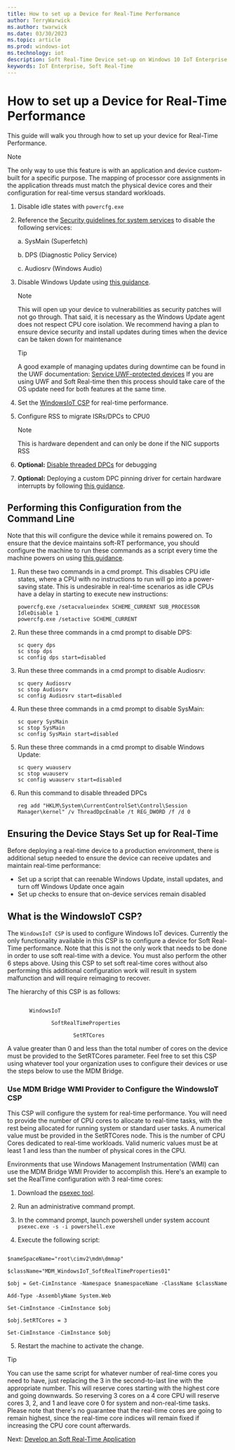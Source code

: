 ```yaml
---
title: How to set up a Device for Real-Time Performance
author: TerryWarwick
ms.author: twarwick
ms.date: 03/30/2023
ms.topic: article
ms.prod: windows-iot
ms.technology: iot
description: Soft Real-Time Device set-up on Windows 10 IoT Enterprise
keywords: IoT Enterprise, Soft Real-Time
---
```


# How to set up a Device for Real-Time Performance

This guide will walk you through how to set up your device for Real-Time Performance.

> [!NOTE]
>
> The only way to use this feature is with an application and device custom-built for a specific purpose. The mapping of processor core assignments in the application threads must match the physical device cores and their configuration for real-time versus standard workloads.  

1. Disable idle states with ```powercfg.exe```

2. Reference the [Security guidelines for system services](/windows-server/security/windows-services/security-guidelines-for-disabling-system-services-in-windows-server) to disable the following services:

    a. SysMain (Superfetch)

    b. DPS (Diagnostic Policy Service)

    c. Audiosrv (Windows Audio)

3. Disable Windows Update using [this guidance](/windows/privacy/manage-connections-from-windows-operating-system-components-to-microsoft-services#bkmk-wu).

    > [!NOTE]
    >
    > This will open up your device to vulnerabilities as security patches will not go through. That said, it is necessary as the Windows Update agent does not respect CPU core isolation. We recommend having a plan to ensure device security and install updates during times when the device can be taken down for maintenance

    >[!TIP]
    >
    > A good example of managing updates during downtime can be found in the UWF documentation: [Service UWF-protected devices](/windows-hardware/customize/enterprise/service-uwf-protected-devices) If you are using UWF and Soft Real-time then this process should take care of the OS update need for both features at the same time.

4. Set the [WindowsIoT CSP](#what-is-the-windowsiot-csp) for real-time performance.

5. Configure RSS to migrate ISRs/DPCs to CPU0

    > [!NOTE]
    > This is hardware dependent and can only be done if the NIC supports RSS

6. **Optional:** [Disable threaded DPCs](/windows-hardware/drivers/kernel/introduction-to-threaded-dpcs) for debugging
7. **Optional:** Deploying a custom DPC pinning driver for certain hardware interrupts by following [this guidance](/windows-hardware/drivers/kernel/guidelines-for-writing-dpc-routines).

## Performing this Configuration from the Command Line

Note that this will configure the device while it remains powered on. To ensure that the device maintains soft-RT performance, you should configure the machine to run these commands as a script every time the machine powers on using [this guidance](https://aka.ms/SRT-GPS).

1. Run these two commands in a cmd prompt. This disables CPU idle states, where a CPU with no instructions to run will go into a power-saving state. This is undesirable in real-time scenarios as idle CPUs have a delay in starting to execute new instructions:

    ```console
    powercfg.exe /setacvalueindex SCHEME_CURRENT SUB_PROCESSOR IdleDisable 1
    powercfg.exe /setactive SCHEME_CURRENT
    ```

2. Run these three commands in a cmd prompt to disable DPS:

    ```console
    sc query dps
    sc stop dps
    sc config dps start=disabled
    ```

3. Run these three commands in a cmd prompt to disable Audiosrv:

    ```console
    sc query Audiosrv
    sc stop Audiosrv
    sc config Audiosrv start=disabled
    ```

4. Run these three commands in a cmd prompt to disable SysMain:

    ```console
    sc query SysMain
    sc stop SysMain
    sc config SysMain start=disabled
    ```

5. Run these three commands in a cmd prompt to disable Windows Update:

    ```console
    sc query wuauserv
    sc stop wuauserv
    sc config wuauserv start=disabled
    ```

6. Run this command to disable threaded DPCs

    ```console
    reg add "HKLM\System\CurrentControlSet\Control\Session Manager\kernel" /v ThreadDpcEnable /t REG_DWORD /f /d 0
    ```

## Ensuring the Device Stays Set up for Real-Time

Before deploying a real-time device to a production environment, there is additional setup needed to ensure the device can receive updates and maintain real-time performance:

* Set up a script that can reenable Windows Update, install updates, and turn off Windows Update once again
* Set up checks to ensure that on-device services remain disabled

## What is the WindowsIoT CSP?

The ```WindowsIoT CSP``` is used to configure Windows IoT devices. Currently the only functionality available in this CSP is to configure a device for Soft Real-Time performance. Note that this is not the only work that needs to be done in order to use soft real-time with a device. You must also perform the other 6 steps above. Using this CSP to set soft real-time cores without also performing this additional configuration work will result in system malfunction and will require reimaging to recover.

The hierarchy of this CSP is as follows:

```./Device/Vendor/MSFT

       WindowsIoT

              SoftRealTimeProperties

                     SetRTCores
```

A value greater than 0 and less than the total number of cores on the device must be provided to the SetRTCores parameter. Feel free to set this CSP using whatever tool your organization uses to configure their devices or use the steps below to use the MDM Bridge.

### Use MDM Bridge WMI Provider to Configure the WindowsIoT CSP

This CSP will configure the system for real-time performance. You will need to provide the number of CPU cores to allocate to real-time tasks, with the rest being allocated for running system or standard user tasks. A numerical value must be provided in the SetRTCores node. This is the number of CPU Cores dedicated to real-time workloads. Valid numeric values must be at least 1 and less than the number of physical cores in the CPU.  

Environments that use Windows Management Instrumentation (WMI) can use the MDM Bridge WMI Provider to accomplish this. Here's an example to set the RealTime configuration with 3 real-time cores:

1. Download the [psexec tool](/sysinternals/downloads/psexec).

2. Run an administrative command prompt.

3. In the command prompt, launch powershell under system account ```psexec.exe -s -i powershell.exe```

4. Execute the following script:

  ```console

  $nameSpaceName="root\cimv2\mdm\dmmap"

  $className="MDM_WindowsIoT_SoftRealTimeProperties01"

  $obj = Get-CimInstance -Namespace $namespaceName -ClassName $className

  Add-Type -AssemblyName System.Web

  Set-CimInstance -CimInstance $obj

  $obj.SetRTCores = 3

  Set-CimInstance -CimInstance $obj

  ```

5. Restart the machine to activate the change.

>[!TIP]
>
> You can use the same script for whatever number of real-time cores you need to have, just replacing the 3 in the second-to-last line with the appropriate number. This will reserve cores starting with the highest core and going downwards. So reserving 3 cores on a 4 core CPU will reserve cores 3, 2, and 1 and leave core 0 for system and non-real-time tasks. Please note that there's no guarantee that the real-time cores are going to remain highest, since the real-time core indices will remain fixed if increasing the CPU core count afterwards.

Next: [Develop an Soft Real-Time Application](/windows/iot/iot-enterprise/soft-real-time/soft-real-time-application)
